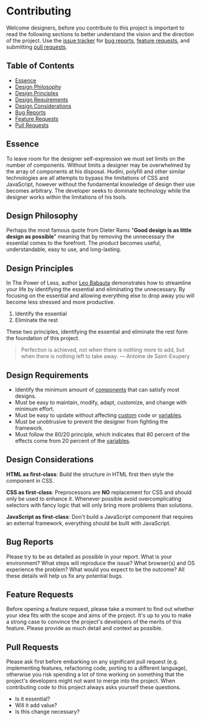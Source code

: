 # Contributing

Welcome designers, before you contribute to this project is important to read the
following sections to better understand the vision and the direction of the project.
Use the [issue tracker](https://github.com/jacobxperez/essentials/issues) for
[bug reports](#bug-reports), [feature requests](#feature-requests), and submitting
[pull requests](#pull-requests).

## Table of Contents

* [Essence](#essence)
* [Design Philosophy](#design-philosophy)
* [Design Principles](#design-principles)
* [Design Requirements](#design-requirements)
* [Design Considerations](#design-considerations)
* [Bug Reports](#bug-reports)
* [Feature Requests](#feature-requests)
* [Pull Requests](#pull-requests)

## Essence
To leave room for the designer self-expression we must set limits on the number
of components. Without limits a designer may be overwhelmed by the array of
components at his disposal. Hudini, polyfill and other similar technologies are
all attempts to bypass the limitations of CSS and JavaScript, however without the
fundamental knowledge of design their use becomes arbitrary. The developer seeks
to dominate technology while the designer works within the limitations of his tools.

## Design Philosophy

Perhaps the most famous quote from Dieter Rams "**Good design is as little design
as possible**" meaning that by removing the unnecessary the essential comes to the
forefront. The product becomes useful, understandable, easy to use, and long-lasting.

## Design Principles

In The Power of Less, author [Leo Babauta](https://leobabauta.com/) demonstrates
how to streamline your life by identifying the essential and eliminating the
unnecessary. By focusing on the essential and allowing everything else to drop
away you will become less stressed and more productive.

1. Identify the essential
2. Eliminate the rest

These two principles, identifying the essential and eliminate the rest form the
foundation of this project.

> Perfection is achieved, not when there is nothing more to add, but when there is nothing left to take away.
> — Antoine de Saint-Exupery

## Design Requirements

* Identify the minimum amount of [components](https://github.com/jacobxperez/essentials/tree/master/css/less/core/components) that can satisfy most designs.
* Must be easy to maintain, modify, adapt, customize, and change with minimum effort.
* Must be easy to update without affecting [custom](https://github.com/jacobxperez/essentials/blob/master/css/less/custom.less) code or [variables](https://github.com/jacobxperez/essentials/blob/master/css/less/variables.less).
* Must be unobtrusive to prevent the designer from fighting the framework.
* Must follow the 80/20 principle, which indicates that 80 percent of the effects come from 20 percent of the [variables](https://github.com/jacobxperez/essentials/blob/master/css/less/variables.less).

## Design Considerations

**HTML as first-class**: Build the structure in HTML first then style the
component in CSS.

**CSS as first-class**: Preprocessors are **NO** replacement for CSS and should
only be used to enhance it. Whenever possible avoid overcomplicating selectors
with fancy logic that will only bring more problems than solutions.

**JavaScript as first-class**: Don't build a JavaScript component that requires
an external framework, everything should be built with JavaScript.

## Bug Reports

Please try to be as detailed as possible in your report. What is your environment?
What steps will reproduce the issue? What browser(s) and OS experience the problem?
What would you expect to be the outcome? All these details will help us fix any
potential bugs.

## Feature Requests

Before opening a feature request, please take a moment to find out whether your
idea fits with the scope and aims of the project. It's up to you to make a strong
case to convince the project's developers of the merits of this feature. Please
provide as much detail and context as possible.

## Pull Requests

Please ask first before embarking on any significant pull request (e.g. implementing
features, refactoring code, porting to a different language), otherwise you
risk spending a lot of time working on something that the project's developers
might not want to merge into the project. When contributing code to this
project always asks yourself these questions.

* Is it essential?
* Will it add value?
* Is this change necessary?
